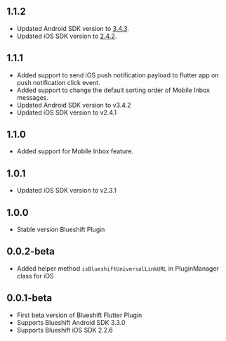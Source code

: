 ## 1.1.2

- Updated Android SDK version to [3.4.3](https://github.com/blueshift-labs/Blueshift-Android-SDK/releases/tag/v3.4.3).
- Updated iOS SDK version to [2.4.2](https://github.com/blueshift-labs/Blueshift-iOS-SDK/releases/tag/2.4.2).

## 1.1.1

- Added support to send iOS push notification payload to flutter app on push notification click event.
- Added support to change the default sorting order of Mobile Inbox messages.
- Updated Android SDK version to v3.4.2
- Updated iOS SDK version to v2.4.1

## 1.1.0

- Added support for Mobile Inbox feature.

## 1.0.1

- Updated iOS SDK version to v2.3.1

## 1.0.0

- Stable version Blueshift Plugin

## 0.0.2-beta

- Added helper method `isBlueshiftUniversalLinkURL` in PluginManager class for iOS

## 0.0.1-beta

- First beta version of Blueshift Flutter Plugin
- Supports Blueshift Android SDK 3.3.0
- Supports Blueshift iOS SDK 2.2.6
